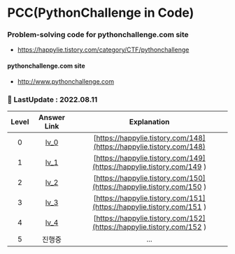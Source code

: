 # PCC(PythonChallenge in Code)
### Problem-solving code for pythonchallenge.com site
- https://happylie.tistory.com/category/CTF/pythonchallenge

#### pythonchallenge.com site
- http://www.pythonchallenge.com

### 📆 LastUpdate : 2022.08.11
| Level |                                    Answer Link                                     |                              Explanation                              |
|:-----:|:----------------------------------------------------------------------------------:|:---------------------------------------------------------------------:|
|   0   | [lv_0](https://github.com/happylie/pythonchallenge_code/blob/main/lv_0/level_0.py) | [https://happylie.tistory.com/148](https://happylie.tistory.com/148)  |
|   1   | [lv_1](https://github.com/happylie/pythonchallenge_code/blob/main/lv_1/level_1.py) | [https://happylie.tistory.com/149](https://happylie.tistory.com/149 ) |
|   2   | [lv_2](https://github.com/happylie/pythonchallenge_code/blob/main/lv_2/level_2.py) | [https://happylie.tistory.com/150](https://happylie.tistory.com/150 ) |
|   3   | [lv_3](https://github.com/happylie/pythonchallenge_code/blob/main/lv_3/level_3.py) | [https://happylie.tistory.com/151](https://happylie.tistory.com/151 ) |
|   4   | [lv_4](https://github.com/happylie/pythonchallenge_code/blob/main/lv_4/level_4.py) | [https://happylie.tistory.com/152](https://happylie.tistory.com/152 ) |
|   5   |                                        진행중                                         |                                  ...                                  |
